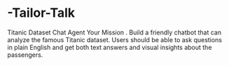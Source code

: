 # -Tailor-Talk
Titanic Dataset Chat Agent Your Mission .   Build a friendly chatbot that can analyze the famous Titanic dataset. Users should be able to  ask questions in plain English and get both text answers and visual insights about the  passengers.  
